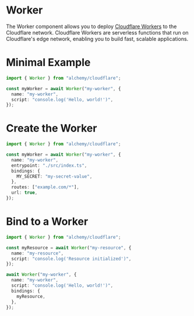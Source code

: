 # Worker

The Worker component allows you to deploy [Cloudflare Workers](https://developers.cloudflare.com/workers/) to the Cloudflare network. Cloudflare Workers are serverless functions that run on Cloudflare's edge network, enabling you to build fast, scalable applications.

# Minimal Example

```ts
import { Worker } from "alchemy/cloudflare";

const myWorker = await Worker("my-worker", {
  name: "my-worker",
  script: "console.log('Hello, world!')",
});
```

# Create the Worker

```ts
import { Worker } from "alchemy/cloudflare";

const myWorker = await Worker("my-worker", {
  name: "my-worker",
  entrypoint: "./src/index.ts",
  bindings: {
    MY_SECRET: "my-secret-value",
  },
  routes: ["example.com/*"],
  url: true,
});
```

# Bind to a Worker

```ts
import { Worker } from "alchemy/cloudflare";

const myResource = await Worker("my-resource", {
  name: "my-resource",
  script: "console.log('Resource initialized')",
});

await Worker("my-worker", {
  name: "my-worker",
  script: "console.log('Hello, world!')",
  bindings: {
    myResource,
  },
});
```